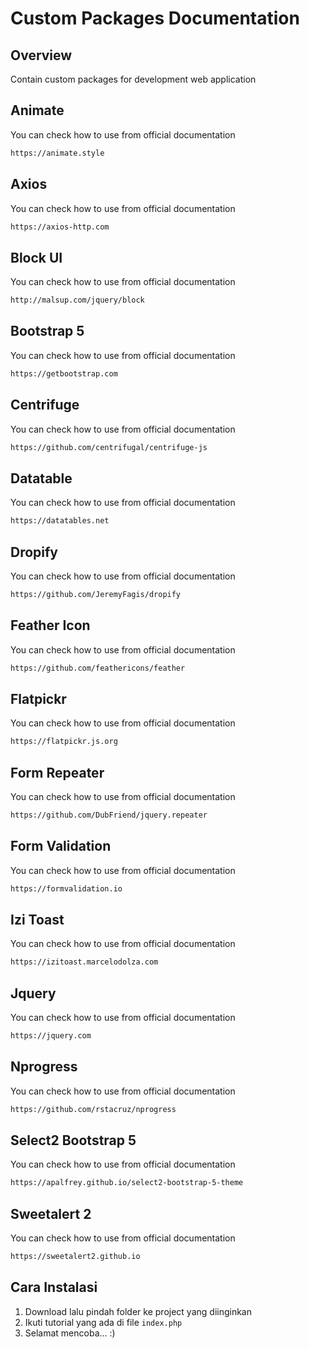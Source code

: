 # Custom Packages Documentation

## Overview
Contain custom packages for development web application

## Animate
You can check how to use from official documentation
```bash
https://animate.style
```

## Axios
You can check how to use from official documentation
```bash
https://axios-http.com
```

## Block UI
You can check how to use from official documentation
```bash
http://malsup.com/jquery/block
```

## Bootstrap 5
You can check how to use from official documentation
```bash
https://getbootstrap.com
```

## Centrifuge
You can check how to use from official documentation
```bash
https://github.com/centrifugal/centrifuge-js
```

## Datatable
You can check how to use from official documentation
```bash
https://datatables.net
```

## Dropify
You can check how to use from official documentation
```bash
https://github.com/JeremyFagis/dropify
```

## Feather Icon
You can check how to use from official documentation
```bash
https://github.com/feathericons/feather
```

## Flatpickr
You can check how to use from official documentation
```bash
https://flatpickr.js.org
```

## Form Repeater
You can check how to use from official documentation
```bash
https://github.com/DubFriend/jquery.repeater
```

## Form Validation
You can check how to use from official documentation
```bash
https://formvalidation.io
```

## Izi Toast
You can check how to use from official documentation
```bash
https://izitoast.marcelodolza.com
```

## Jquery
You can check how to use from official documentation
```bash
https://jquery.com
```

## Nprogress
You can check how to use from official documentation
```bash
https://github.com/rstacruz/nprogress
```

## Select2 Bootstrap 5
You can check how to use from official documentation
```bash
https://apalfrey.github.io/select2-bootstrap-5-theme
```

## Sweetalert 2
You can check how to use from official documentation
```bash
https://sweetalert2.github.io
```

## Cara Instalasi

1. Download lalu pindah folder ke project yang diinginkan
2. Ikuti tutorial yang ada di file `index.php`
3. Selamat mencoba... :)
